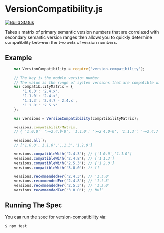 # VersionCompatibility.js

[![Build Status](https://travis-ci.org/defmethod/version-compatibility.png)](https://travis-ci.org/defmethod/version-compatibility)

Takes a matrix of primary semantic version numbers that are correlated with secondary semantic version ranges then
allows you to quickly determine compatibility between the two sets of version numbers.

## Example

```javascript
    var VersionCompatibility = require('version-compatibility');

    // The key is the module version number
    // The value is the range of system versions that are compatible with the module version number
    var compatibilityMatrix = {
        '1.0.0': '2.4.x',
        '1.1.0': '2.4.x',
        '1.1.3': '2.4.7 - 2.4.x',
        '1.2.0': '2.5.x'
    };

    var versions = VersionCompatibility(compatibilityMatrix);

    versions.compatibilityMatrix;
    // { '1.0.0': '>=2.4.0-0', '1.1.0': '>=2.4.0-0', '1.1.3': '>=2.4.7 <2.5.0-0', '1.2.0': '>=2.5.0-0'}

    versions.all();
    // ['1.0.0','1.1.0','1.1.3','1.2.0']

    versions.compatibleWith('2.4.3'); // ['1.0.0','1.1.0']
    versions.compatibleWith('2.4.8'); // ['1.1.3']
    versions.compatibleWith('2.5.3'); // ['1.2.0']
    versions.compatibleWith('3.0.0'); // []

    versions.recommendedFor('2.4.3'); // '1.1.0'
    versions.recommendedFor('2.4.8'); // '1.1.3'
    versions.recommendedFor('2.5.3'); // '1.2.0'
    versions.recommendedFor('3.0.0'); // Null
```

## Running The Spec

You can run the spec for version-compatibility via:

    $ npm test